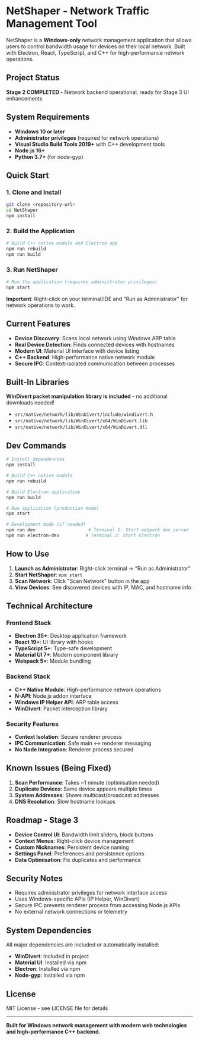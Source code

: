# NetShaper - Network Traffic Management Tool

NetShaper is a **Windows-only** network management application that allows users to control bandwidth usage for devices on their local network. Built with Electron, React, TypeScript, and C++ for high-performance network operations.

## Project Status

**Stage 2 COMPLETED** - Network backend operational, ready for Stage 3 UI enhancements

## System Requirements

- **Windows 10 or later**
- **Administrator privileges** (required for network operations)
- **Visual Studio Build Tools 2019+** with C++ development tools
- **Node.js 16+**
- **Python 3.7+** (for node-gyp)

## Quick Start

### 1. Clone and Install

```bash
git clone <repository-url>
cd NetShaper
npm install
```

### 2. Build the Application

```bash
# Build C++ native module and Electron app
npm run rebuild
npm run build
```

### 3. Run NetShaper

```bash
# Run the application (requires administrator privileges)
npm start
```

**Important**: Right-click on your terminal/IDE and "Run as Administrator" for network operations to work.

## Current Features

- **Device Discovery**: Scans local network using Windows ARP table
- **Real Device Detection**: Finds connected devices with hostnames
- **Modern UI**: Material UI interface with device listing
- **C++ Backend**: High-performance native network module
- **Secure IPC**: Context-isolated communication between processes

## Built-In Libraries

**WinDivert packet manipulation library is included** - no additional downloads needed!
- `src/native/network/lib/WinDivert/include/windivert.h`
- `src/native/network/lib/WinDivert/x64/WinDivert.lib`
- `src/native/network/lib/WinDivert/x64/WinDivert.dll`


## Dev Commands

```bash
# Install dependencies
npm install

# Build C++ native module
npm run rebuild

# Build Electron application
npm run build

# Run application (production mode)
npm start

# Development mode (if needed)
npm run dev                    # Terminal 1: Start webpack dev server
npm run electron-dev          # Terminal 2: Start Electron
```

## How to Use

1. **Launch as Administrator**: Right-click terminal → "Run as Administrator"
2. **Start NetShaper**: `npm start`
3. **Scan Network**: Click "Scan Network" button in the app
4. **View Devices**: See discovered devices with IP, MAC, and hostname info

## Technical Architecture

### Frontend Stack
- **Electron 35+**: Desktop application framework
- **React 19+**: UI library with hooks
- **TypeScript 5+**: Type-safe development
- **Material UI 7+**: Modern component library
- **Webpack 5+**: Module bundling

### Backend Stack
- **C++ Native Module**: High-performance network operations
- **N-API**: Node.js addon interface
- **Windows IP Helper API**: ARP table access
- **WinDivert**: Packet interception library

### Security Features
- **Context Isolation**: Secure renderer process
- **IPC Communication**: Safe main ↔ renderer messaging
- **No Node Integration**: Renderer process secured

## Known Issues (Being Fixed)

1. **Scan Performance**: Takes ~1 minute (optimisation needed)
2. **Duplicate Devices**: Same device appears multiple times
3. **System Addresses**: Shows multicast/broadcast addresses
4. **DNS Resolution**: Slow hostname lookups

## Roadmap - Stage 3

- **Device Control UI**: Bandwidth limit sliders, block buttons
- **Context Menus**: Right-click device management
- **Custom Nicknames**: Persistent device naming
- **Settings Panel**: Preferences and persistence options
- **Data Optimisation**: Fix duplicates and performance

## Security Notes

- Requires administrator privileges for network interface access
- Uses Windows-specific APIs (IP Helper, WinDivert)
- Secure IPC prevents renderer process from accessing Node.js APIs
- No external network connections or telemetry

## System Dependencies

All major dependencies are included or automatically installed:
-  **WinDivert**: Included in project
-  **Material UI**: Installed via npm
-  **Electron**: Installed via npm
-  **Node-gyp**: Installed via npm


## License

MIT License - see LICENSE file for details

---

**Built for Windows network management with modern web technologies and high-performance C++ backend.**

